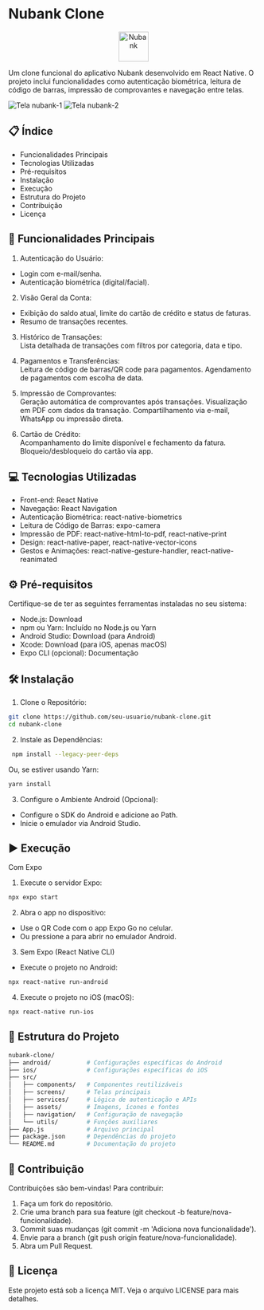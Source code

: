 # Nubank Clone 

<p align="center">
  <img src="https://logodownload.org/wp-content/uploads/2019/08/nubank-logo-2.png" alt="Nubank" width="60" height="60">
</p>

Um clone funcional do aplicativo Nubank desenvolvido em React Native. O projeto inclui funcionalidades como autenticação biométrica, leitura de código de barras, impressão de comprovantes e navegação entre telas. 

![Tela nubank-1](/src/assets/nubank-1.PNG)
![Tela nubank-2](/src/assets/nubank-2.PNG)

## 📋 Índice 

- Funcionalidades Principais 
- Tecnologias Utilizadas 
- Pré-requisitos 
- Instalação 
- Execução 
- Estrutura do Projeto 
- Contribuição 
- Licença 

## 🚀 Funcionalidades Principais 

1. Autenticação do Usuário:  
- Login com e-mail/senha.
- Autenticação biométrica (digital/facial).
        

2. Visão Geral da Conta:  
- Exibição do saldo atual, limite do cartão de crédito e status de faturas.
- Resumo de transações recentes.
        

3. Histórico de Transações:  
    Lista detalhada de transações com filtros por categoria, data e tipo.
        

4. Pagamentos e Transferências:  
    Leitura de código de barras/QR code para pagamentos.
    Agendamento de pagamentos com escolha de data.
        

5. Impressão de Comprovantes:  
    Geração automática de comprovantes após transações.
    Visualização em PDF com dados da transação.
    Compartilhamento via e-mail, WhatsApp ou impressão direta.
        

6. Cartão de Crédito:  
    Acompanhamento do limite disponível e fechamento da fatura.
    Bloqueio/desbloqueio do cartão via app.
        
## 💻 Tecnologias Utilizadas 

- Front-end:  React Native
- Navegação:  React Navigation
- Autenticação Biométrica:  react-native-biometrics
- Leitura de Código de Barras:  expo-camera
- Impressão de PDF:  react-native-html-to-pdf, react-native-print
- Design:  react-native-paper, react-native-vector-icons
- Gestos e Animações:  react-native-gesture-handler, react-native-reanimated

## ⚙️ Pré-requisitos 

Certifique-se de ter as seguintes ferramentas instaladas no seu sistema: 

- Node.js:  Download 
- npm ou Yarn:  Incluído no Node.js ou Yarn 
- Android Studio:  Download  (para Android)
- Xcode:  Download  (para iOS, apenas macOS)
- Expo CLI (opcional):  Documentação 

## 🛠️ Instalação 

1. Clone o Repositório:  
```bash 
git clone https://github.com/seu-usuario/nubank-clone.git
cd nubank-clone
```
 
2. Instale as Dependências:  
```bash bash
 npm install --legacy-peer-deps
 ```
 
Ou, se estiver usando Yarn: 
```bash      
yarn install
```     
3. Configure o Ambiente Android (Opcional):  
- Configure o SDK do Android e adicione ao Path.
- Inicie o emulador via Android Studio.

## ▶️ Execução 
Com Expo  

1. Execute o servidor Expo: 
```bash
npx expo start
```  

2. Abra o app no dispositivo: 
- Use o QR Code com o app Expo Go  no celular.
- Ou pressione a para abrir no emulador Android.
 
3. Sem Expo (React Native CLI)  

- Execute o projeto no Android: 
```bash     
npx react-native run-android
```
 
4. Execute o projeto no iOS (macOS): 
```bash    
npx react-native run-ios
```    
     
## 📂 Estrutura do Projeto
```bash 
nubank-clone/
├── android/          # Configurações específicas do Android
├── ios/              # Configurações específicas do iOS
├── src/
│   ├── components/   # Componentes reutilizáveis
│   ├── screens/      # Telas principais
│   ├── services/     # Lógica de autenticação e APIs
│   ├── assets/       # Imagens, ícones e fontes
│   ├── navigation/   # Configuração de navegação
│   └── utils/        # Funções auxiliares
├── App.js            # Arquivo principal
├── package.json      # Dependências do projeto
└── README.md         # Documentação do projeto
``` 

## 🤝 Contribuição 

Contribuições são bem-vindas! Para contribuir: 

1. Faça um fork do repositório.
2. Crie uma branch para sua feature (git checkout -b feature/nova-funcionalidade).
3. Commit suas mudanças (git commit -m 'Adiciona nova funcionalidade').
4. Envie para a branch (git push origin feature/nova-funcionalidade).
5. Abra um Pull Request.
        

## 📄 Licença 
Este projeto está sob a licença MIT. Veja o arquivo LICENSE  para mais detalhes. 